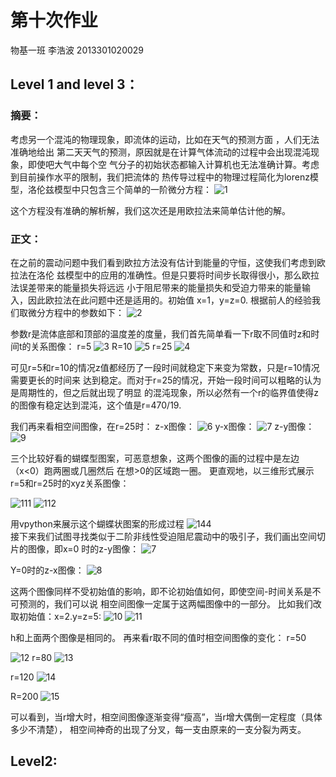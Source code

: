 # 第十次作业
物基一班  李浩波  2013301020029
## Level 1 and level 3：
### 摘要：
  考虑另一个混沌的物理现象，即流体的运动，比如在天气的预测方面 ，人们无法准确地给出
  第二天天气的预测，原因就是在计算气体流动的过程中会出现混沌现象，即使吧大气中每个空
  气分子的初始状态都输入计算机也无法准确计算。考虑到目前操作水平的限制，我们把流体的
  热传导过程中的物理过程简化为lorenz模型，洛伦兹模型中只包含三个简单的一阶微分方程：
  ![1](http://7xrn0b.com1.z0.glb.clouddn.com/%E5%B1%8F%E5%B9%95%E5%BF%AB%E7%85%A7%202016-05-07%20%E4%B8%8A%E5%8D%889.31.28.png)
  
  这个方程没有准确的解析解，我们这次还是用欧拉法来简单估计他的解。
### 正文：
  在之前的震动问题中我们看到欧拉方法没有估计到能量的守恒，这使我们考虑到欧拉法在洛伦
  兹模型中的应用的准确性。但是只要将时间步长取得很小，那么欧拉法误差带来的能量损失将远远
  小于阻尼带来的能量损失和受迫力带来的能量输入，因此欧拉法在此问题中还是适用的。初始值
  x=1，y=z=0.
  根据前人的经验我们取微分方程中的参数如下：
  ![2](http://7xrn0b.com1.z0.glb.clouddn.com/%E5%B1%8F%E5%B9%95%E5%BF%AB%E7%85%A7%202016-05-07%20%E4%B8%8A%E5%8D%889.45.44.png)
  
  参数r是流体底部和顶部的温度差的度量，我们首先简单看一下r取不同值时z和时间t的关系图像：
  r=5
  ![3](http://7xrn0b.com1.z0.glb.clouddn.com/z_t_r=5.png)
  R=10
  ![5](http://7xrn0b.com1.z0.glb.clouddn.com/z_t_r=10.png)
  r=25
  ![4](http://7xrn0b.com1.z0.glb.clouddn.com/z_t_r=25.png)
  
  可见r=5和r=10的情况z值都经历了一段时间就稳定下来变为常数，只是r=10情况需要更长的时间来
  达到稳定。而对于r=25的情况，开始一段时间可以粗略的认为是周期性的，但之后就出现了明显
  的混沌现象，所以必然有一个r的临界值使得z的图像有稳定达到混沌，这个值是r=470/19.
  
  我们再来看相空间图像，在r=25时：
  z-x图像：
![6](http://7xrn0b.com1.z0.glb.clouddn.com/z_x_r=25.png)
  y-x图像：
![7](http://7xrn0b.com1.z0.glb.clouddn.com/y_x_r=25.png)
  z-y图像：
![9](http://7xrn0b.com1.z0.glb.clouddn.com/z_y_r=25.png)
  
  三个比较好看的蝴蝶型图案，可恶意想象，这两个图像的画的过程中是左边（x<0）跑两圈或几圈然后
  在想>0的区域跑一圈。
更直观地，以三维形式展示r=5和r=25时的xyz关系图像：

![111](http://7xrn0b.com1.z0.glb.clouddn.com/r=5.gif)
![112](http://7xrn0b.com1.z0.glb.clouddn.com/r=25.gif)

用vpython来展示这个蝴蝶状图案的形成过程
![144](http://7xrn0b.com1.z0.glb.clouddn.com/vpythonr=25.gif)  
  接下来我们试图寻找类似于二阶非线性受迫阻尼震动中的吸引子，我们画出空间切片的图像，即x=0
  时的z-y图像：
![7](http://7xrn0b.com1.z0.glb.clouddn.com/z_y_x=0.png)
  
  Y=0时的z-x图像：
![8](http://7xrn0b.com1.z0.glb.clouddn.com/z_x_y=0.png)
  
  这两个图像同样不受初始值的影响，即不论初始值如何，即使空间-时间关系是不可预测的，我们可以说
  相空间图像一定属于这两幅图像中的一部分。
  比如我们改取初始值：x=2.y=z=5:
![10](http://7xrn0b.com1.z0.glb.clouddn.com/z_x_y=0%282%29.png)
![11](http://7xrn0b.com1.z0.glb.clouddn.com/z_y_x=0%282%29.png)

h和上面两个图像是相同的。
再来看r取不同的值时相空间图像的变化：
r=50

![12](http://7xrn0b.com1.z0.glb.clouddn.com/r=50.png)
r=80
![13](http://7xrn0b.com1.z0.glb.clouddn.com/r=80.png)

r=120
![14](http://7xrn0b.com1.z0.glb.clouddn.com/r=120.png)

R=200
![15](http://7xrn0b.com1.z0.glb.clouddn.com/r=200.png)

可以看到，当r增大时，相空间图像逐渐变得“瘦高”，当r增大偶倒一定程度（具体多少不清楚），
相空间神奇的出现了分叉，每一支由原来的一支分裂为两支。

## Level2:

  
  
  
  
  
  
  
  
  
  
  
  
  
  
